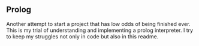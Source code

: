 Prolog
------

Another attempt to start a project that has low odds of being finished ever. This is my trial of understanding and implementing a prolog interpreter. I try to keep my struggles not only in code but also in this readme. 
